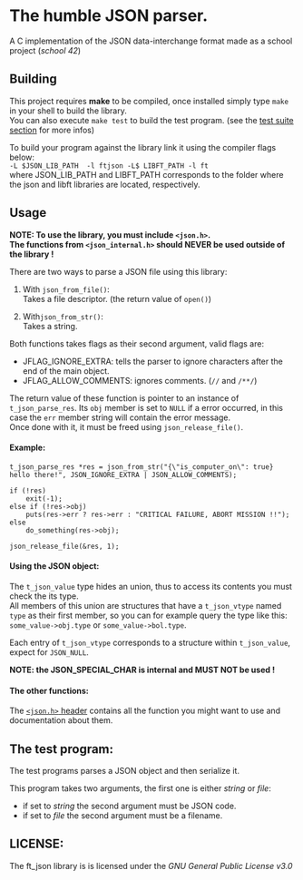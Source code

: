 # The humble JSON parser.

A C implementation of the JSON data-interchange format made as a school project (_school 42_)

## Building

This project requires **make** to be compiled, once installed simply type `make` in your shell to build the library.  
You can also execute `make test` to build the test program. (see the [test suite section](https://github.com/MisterPeModder44/README.md#L63) for more infos)


To build your program against the library link it using the compiler flags below:  
`-L $JSON_LIB_PATH 
-l ftjson -L$ LIBFT_PATH -l ft`  
where JSON_LIB_PATH and LIBFT_PATH corresponds to the folder where the json and libft libraries are located, respectively.

## Usage

**NOTE: To use the library, you must include `<json.h>`.  
The functions from `<json_internal.h>` should NEVER be used outside of the library !**

There are two ways to parse a JSON file using this library:
1. With `json_from_file()`:  
 Takes a file descriptor. (the return value of `open()`)

2. With`json_from_str()`:  
 Takes a string.
 
Both functions takes flags as their second argument, valid flags are:
* JFLAG_IGNORE_EXTRA: tells the parser to ignore characters after the end of the main object.
* JFLAG_ALLOW_COMMENTS: ignores comments. (`//` and `/**/`)
 
The return value of these function is pointer to an instance of `t_json_parse_res`.
Its `obj` member is set to `NULL` if a error occurred, in this case the `err` member string will contain the error message.  
Once done with it, it must be freed using `json_release_file()`.

#### Example:
```
t_json_parse_res *res = json_from_str("{\"is_computer_on\": true} hello there!", JSON_IGNORE_EXTRA | JSON_ALLOW_COMMENTS);

if (!res)
    exit(-1);
else if (!res->obj)
    puts(res->err ? res->err : "CRITICAL FAILURE, ABORT MISSION !!");
else
    do_something(res->obj);

json_release_file(&res, 1);
```

#### Using the JSON object:

The `t_json_value` type hides an union, thus to access its contents you must check the its type.  
All members of this union are structures that have a `t_json_vtype` named `type` as their first member,
so you can for example query the type like this: `some_value->obj.type` or `some_value->bol.type`.  

Each entry of `t_json_vtype` corresponds to a structure within `t_json_value`, expect for `JSON_NULL`.

**NOTE: the JSON_SPECIAL_CHAR is internal and MUST NOT be used !**

#### The other functions:
The [`<json.h>` header](https://github.com/MisterPeModder44/ft_json/blob/master/includes/json.h) contains all the function you might want to use and documentation about them.

## The test program:

The test programs parses a JSON object and then serialize it.

This program takes two arguments, the first one is either _string_ or _file_:
* if set to _string_ the second argument must be JSON code.
* if set to _file_ the second argument must be a filename.

## LICENSE:
The ft_json library is is licensed under the *GNU General Public License v3.0*
